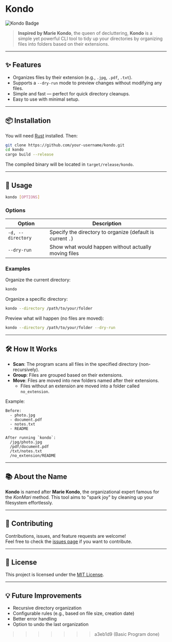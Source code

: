 # Kondo
![Kondo Badge](https://img.shields.io/badge/Clean%20Up%20Your%20Files-Spark%20Joy-ffc0cb?style=for-the-badge&logo=spring&logoColor=white)


> **Inspired by Marie Kondo**, the queen of decluttering, **Kondo** is a simple yet powerful CLI tool to tidy up your directories by organizing files into folders based on their extensions.

---

## ✨ Features

- Organizes files by their extension (e.g., `.jpg`, `.pdf`, `.txt`).
- Supports a `--dry-run` mode to preview changes without modifying any files.
- Simple and fast — perfect for quick directory cleanups.
- Easy to use with minimal setup.

---

## 📦 Installation

You will need [Rust](https://www.rust-lang.org/tools/install) installed. Then:

```bash
git clone https://github.com/your-username/kondo.git
cd kondo
cargo build --release
```

The compiled binary will be located in `target/release/kondo`.

---

## 🚀 Usage

```bash
kondo [OPTIONS]
```

### Options

| Option           | Description                                                 |
|------------------|-------------------------------------------------------------|
| `-d, --directory` | Specify the directory to organize (default is current `.`) |
| `--dry-run`       | Show what would happen without actually moving files       |

### Examples

Organize the current directory:

```bash
kondo
```

Organize a specific directory:

```bash
kondo --directory /path/to/your/folder
```

Preview what will happen (no files are moved):

```bash
kondo --directory /path/to/your/folder --dry-run
```

---

## 🛠 How It Works

- **Scan**: The program scans all files in the specified directory (non-recursively).
- **Group**: Files are grouped based on their extensions.
- **Move**: Files are moved into new folders named after their extensions.
  - Files without an extension are moved into a folder called `no_extension`.

Example:

```
Before:
  - photo.jpg
  - document.pdf
  - notes.txt
  - README

After running `kondo`:
  /jpg/photo.jpg
  /pdf/document.pdf
  /txt/notes.txt
  /no_extension/README
```

---

## 📚 About the Name

**Kondo** is named after **Marie Kondo**, the organizational expert famous for the *KonMari* method. This tool aims to "spark joy" by cleaning up your filesystem effortlessly.

---

## 🤝 Contributing

Contributions, issues, and feature requests are welcome!  
Feel free to check the [issues page](https://github.com/your-username/kondo/issues) if you want to contribute.

---

## 📄 License

This project is licensed under the [MIT License](LICENSE).

---

## 💡 Future Improvements

- Recursive directory organization
- Configurable rules (e.g., based on file size, creation date)
- Better error handling
- Option to undo the last organization

>>>>>>> a3eb1d9 (Basic Program done)
